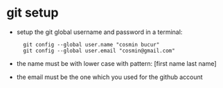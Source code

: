 # git setup

- setup the git global username and password in a terminal:

        git config --global user.name "cosmin bucur"
        git config --global user.email "cosmin@gmail.com"

- the name must be with lower case with pattern: [first name last name]
- the email must be the one which you used for the github account